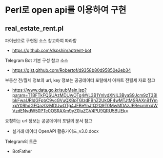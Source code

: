 # Perl로 open api를 이용하여 구현

## real_estate_rent.pl

파이썬으로 구현된 소스 참고하여 따라함
* https://github.com/dspshin/aptrent-bot

Telegram Bot 기본 구성 참고 소스
* https://gist.github.com/Robertof/d9358b80d95850e2eb34

부동산 전/월세 정보의 url, key 정보는 공공데이터 포털에서 아파트 전월세 자료 참고
* https://www.data.go.kr/subMain.jsp?param=T1BFTkFQSUAzMDUwOTg4#/L3B1YnIvdXNlL3ByaS9Jcm9zT3BlbkFwaURldGFpbC9vcGVuQXBpTGlzdFBhZ2UkQF4wMTJtMSRAXnB1YmxpY0RhdGFQaz0zMDUwOTg4JEBeYnJtQ2Q9T0MwMDAzJEBecmVxdWVzdENvdW50PTc0OSRAXm9yZ0luZGV4PU9QRU5BUEk=

요청하는 url 정보는 공공데이터 포털의 문서 참고
* 실거래 데이터 OpenAPI 활용가이드_v3.0.docx

Telegram의 토큰
* BotFather
